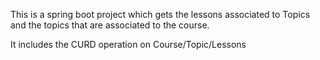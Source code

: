 This is a spring boot project which gets the lessons associated to Topics and the topics that are associated to the course.

It includes the CURD operation on Course/Topic/Lessons

